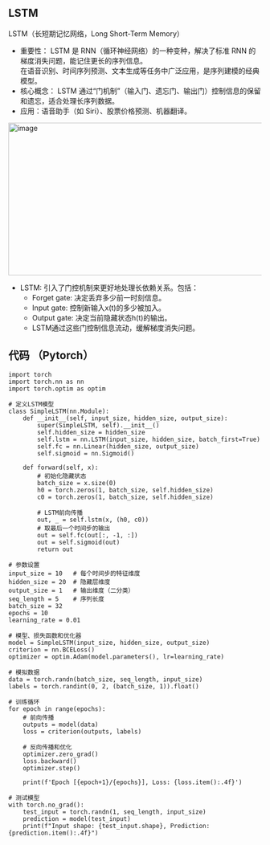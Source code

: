 ## LSTM 
LSTM（长短期记忆网络，Long Short-Term Memory）  
- 重要性：
LSTM 是 RNN（循环神经网络）的一种变种，解决了标准 RNN 的梯度消失问题，能记住更长的序列信息。  
在语音识别、时间序列预测、文本生成等任务中广泛应用，是序列建模的经典模型。  
- 核心概念：
LSTM 通过“门机制”（输入门、遗忘门、输出门）控制信息的保留和遗忘，适合处理长序列数据。  
- 应用：语音助手（如 Siri）、股票价格预测、机器翻译。

<img width="969" height="304" alt="image" src="https://github.com/user-attachments/assets/1d0be4d9-f07c-4428-9aaa-cfe0ecbfd411" />  

- LSTM: 引入了门控机制来更好地处理长依赖关系。包括：      
   - Forget gate: 决定丢弃多少前一时刻信息。   
   - Input gate: 控制新输入x(t)的多少被加入。    
   - Output gate: 决定当前隐藏状态h(t)的输出。    
   - LSTM通过这些门控制信息流动，缓解梯度消失问题。   

## 代码 （Pytorch）
```
import torch
import torch.nn as nn
import torch.optim as optim

# 定义LSTM模型
class SimpleLSTM(nn.Module):
    def __init__(self, input_size, hidden_size, output_size):
        super(SimpleLSTM, self).__init__()
        self.hidden_size = hidden_size
        self.lstm = nn.LSTM(input_size, hidden_size, batch_first=True)
        self.fc = nn.Linear(hidden_size, output_size)
        self.sigmoid = nn.Sigmoid()

    def forward(self, x):
        # 初始化隐藏状态
        batch_size = x.size(0)
        h0 = torch.zeros(1, batch_size, self.hidden_size)
        c0 = torch.zeros(1, batch_size, self.hidden_size)
        
        # LSTM前向传播
        out, _ = self.lstm(x, (h0, c0))
        # 取最后一个时间步的输出
        out = self.fc(out[:, -1, :])
        out = self.sigmoid(out)
        return out

# 参数设置
input_size = 10   # 每个时间步的特征维度
hidden_size = 20  # 隐藏层维度
output_size = 1   # 输出维度（二分类）
seq_length = 5    # 序列长度
batch_size = 32
epochs = 10
learning_rate = 0.01

# 模型、损失函数和优化器
model = SimpleLSTM(input_size, hidden_size, output_size)
criterion = nn.BCELoss()
optimizer = optim.Adam(model.parameters(), lr=learning_rate)

# 模拟数据
data = torch.randn(batch_size, seq_length, input_size)
labels = torch.randint(0, 2, (batch_size, 1)).float()

# 训练循环
for epoch in range(epochs):
    # 前向传播
    outputs = model(data)
    loss = criterion(outputs, labels)
    
    # 反向传播和优化
    optimizer.zero_grad()
    loss.backward()
    optimizer.step()
    
    print(f'Epoch [{epoch+1}/{epochs}], Loss: {loss.item():.4f}')

# 测试模型
with torch.no_grad():
    test_input = torch.randn(1, seq_length, input_size)
    prediction = model(test_input)
    print(f"Input shape: {test_input.shape}, Prediction: {prediction.item():.4f}")
```
